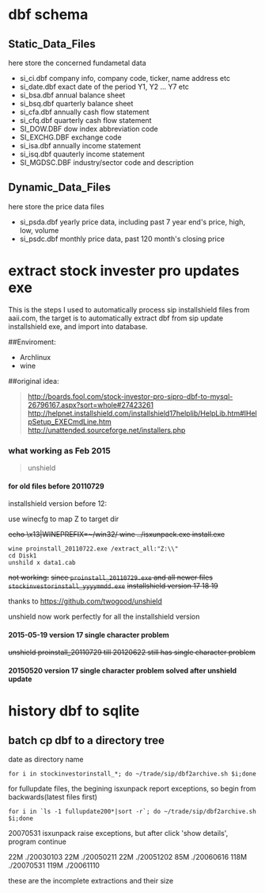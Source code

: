 # dbf schema
## Static_Data_Files

here store the concerned fundametal data

* si_ci.dbf company info, company code, ticker, name address etc
* si_date.dbf exact date of the period Y1, Y2 ... Y7 etc
* si_bsa.dbf annual balance sheet
* si_bsq.dbf quarterly balance sheet
* si_cfa.dbf annually cash flow statement
* si_cfq.dbf quarterly cash flow statement
* SI_DOW.DBF dow index abbreviation code
* SI_EXCHG.DBF exchange code
* si_isa.dbf annually income statement
* si_isq.dbf quauterly income statement
* SI_MGDSC.DBF industry/sector code and description
## Dynamic_Data_Files

here store the price data files

* si_psda.dbf yearly price data, including past 7 year end's price, high, low, volume
* si_psdc.dbf monthly price data, past 120 month's closing price

# extract stock invester pro updates exe

This is the steps I used to automatically process sip installshield files from aaii.com, the target is to automatically extract dbf from sip update installshield exe, and import into database.

##Enviroment:

* Archlinux
* wine

##original idea:

> http://boards.fool.com/stock-investor-pro-sipro-dbf-to-mysql-26796167.aspx?sort=whole#27423261
> http://helpnet.installshield.com/installshield17helplib/HelpLib.htm#IHelpSetup_EXECmdLine.htm
> http://unattended.sourceforge.net/installers.php
 
### what working as Feb 2015
> unshield
#### for old files before 20110729
installshield version before 12:

use winecfg to map Z to target dir

~~echo \x13|WINEPREFIX=~/win32/ wine ../isxunpack.exe install.exe~~
```
wine proinstall_20110722.exe /extract_all:"Z:\\"
cd Disk1
unshild x data1.cab
```
~~not working:~~
~~since `proinstall_20110729.exe` and all newer files `stockinvestorinstall_yyyymmdd.exe`~~
~~installshield version 17 18 19~~

thanks to https://github.com/twogood/unshield

unshield now work perfectly for all the installshield version

#### 2015-05-19 version 17 single character problem
~~unshield proinstall_20110729 till 20120622 still has single character problem~~
#### 20150520 version 17 single character problem solved after unshield update

# history dbf to sqlite
## batch cp dbf to a directory tree

date as directory name
``` 
for i in stockinvestorinstall_*; do ~/trade/sip/dbf2archive.sh $i;done
```

for fullupdate files, the begining isxunpack report exceptions, so begin from backwards(latest files first)

```
for i in `ls -1 fullupdate200*|sort -r`; do ~/trade/sip/dbf2archive.sh $i;done
```
20070531 isxunpack raise exceptions, but after click 'show details', program continue

22M     ./20030103
22M     ./20050211
22M     ./20051202
85M     ./20060616
118M    ./20070531
119M    ./20061110

these are the incomplete extractions and their size
